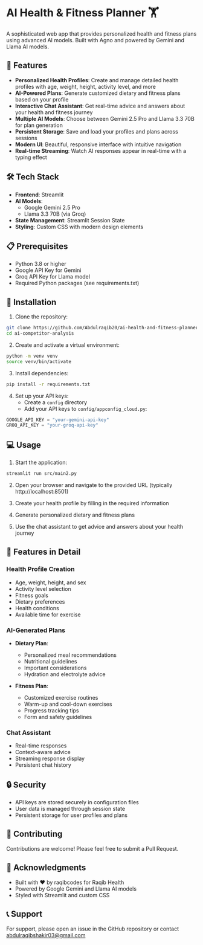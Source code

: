 ﻿# AI Health & Fitness Planner 🏋️

A sophisticated web app that provides personalized health and fitness plans using advanced AI models. Built with Agno and powered by Gemini and Llama AI models.

## 🌟 Features

- **Personalized Health Profiles**: Create and manage detailed health profiles with age, weight, height, activity level, and more
- **AI-Powered Plans**: Generate customized dietary and fitness plans based on your profile
- **Interactive Chat Assistant**: Get real-time advice and answers about your health and fitness journey
- **Multiple AI Models**: Choose between Gemini 2.5 Pro and Llama 3.3 70B for plan generation
- **Persistent Storage**: Save and load your profiles and plans across sessions
- **Modern UI**: Beautiful, responsive interface with intuitive navigation
- **Real-time Streaming**: Watch AI responses appear in real-time with a typing effect

## 🛠️ Tech Stack

- **Frontend**: Streamlit
- **AI Models**: 
  - Google Gemini 2.5 Pro
  - Llama 3.3 70B (via Groq)
- **State Management**: Streamlit Session State
- **Styling**: Custom CSS with modern design elements

## 📋 Prerequisites

- Python 3.8 or higher
- Google API Key for Gemini
- Groq API Key for Llama model
- Required Python packages (see requirements.txt)

## 🚀 Installation

1. Clone the repository:
```bash
git clone https://github.com/Abdulraqib20/ai-health-and-fitness-planner.git
cd ai-competitor-analysis
```

2. Create and activate a virtual environment:
```bash
python -m venv venv
source venv/bin/activate
```

3. Install dependencies:
```bash
pip install -r requirements.txt
```

4. Set up your API keys:
   - Create a `config` directory
   - Add your API keys to `config/appconfig_cloud.py`:
```python
GOOGLE_API_KEY = "your-gemini-api-key"
GROQ_API_KEY = "your-groq-api-key"
```

## 💻 Usage

1. Start the application:
```bash
streamlit run src/main2.py
```

2. Open your browser and navigate to the provided URL (typically http://localhost:8501)

3. Create your health profile by filling in the required information

4. Generate personalized dietary and fitness plans

5. Use the chat assistant to get advice and answers about your health journey

## 📱 Features in Detail

### Health Profile Creation
- Age, weight, height, and sex
- Activity level selection
- Fitness goals
- Dietary preferences
- Health conditions
- Available time for exercise

### AI-Generated Plans
- **Dietary Plan**:
  - Personalized meal recommendations
  - Nutritional guidelines
  - Important considerations
  - Hydration and electrolyte advice

- **Fitness Plan**:
  - Customized exercise routines
  - Warm-up and cool-down exercises
  - Progress tracking tips
  - Form and safety guidelines

### Chat Assistant
- Real-time responses
- Context-aware advice
- Streaming response display
- Persistent chat history

## 🔒 Security

- API keys are stored securely in configuration files
- User data is managed through session state
- Persistent storage for user profiles and plans

## 🤝 Contributing

Contributions are welcome! Please feel free to submit a Pull Request.

## 🙏 Acknowledgments

- Built with ❤️ by raqibcodes for Raqib Health
- Powered by Google Gemini and Llama AI models
- Styled with Streamlit and custom CSS

## 📞 Support

For support, please open an issue in the GitHub repository or contact abdulraqibshakir03@gmail.com
